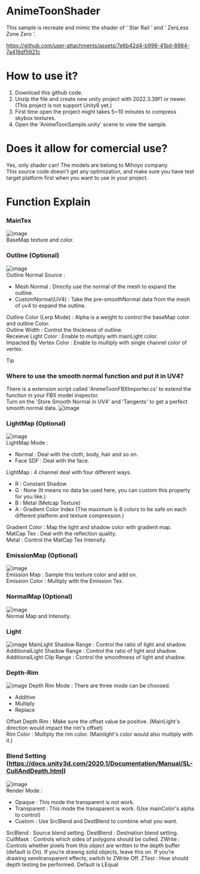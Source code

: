 # AnimeToonShader
This sample is recreate and mimic the shader of ' Star Rail ' and ' ZenLess Zone Zero '. 

https://github.com/user-attachments/assets/7e6b42d4-b998-41bd-8984-7a419df5921c

# How to use it?
1. Download this github code.  
2. Unzip the file and create new unity project with 2022.3.38f1 or newer. (This project is not support Unity6 yet.)  
3. First time open the project might takes 5~10 minutes to compress skybox textures.  
4. Open the 'AnimeToonSample.unity' scene to view the sample.  

# Does it allow for comercial use?
Yes, only shader can! The models are belong to Mihoyo company.  
This source code doesn't get any optimization, and make sure you have test target platform first when you want to use in your project.

# Function Explain
### MainTex
![image](https://github.com/user-attachments/assets/dced23eb-2cbb-492a-b157-edb77b7ed75d)  
BaseMap texture and color.

### Outline (Optional)
![image](https://github.com/user-attachments/assets/ac38e19b-9773-417a-a2fd-7e24fe135116)  
Outline Normal Source : 
  - Mesh Normal : Directly use the normal of the mesh to expand the outline.
  - CustomNormal(UV4) : Take the pre-smoothNormal data from the mesh of uv4 to expand the outline.

Outline Color (Lerp Mode) : Alpha is a weight to control the baseMap color and outline Color.  
Outline Width : Control the thickness of outline.  
Receieve Light Color : Enable to multiply with mainLight color.  
Impacted By Vertex Color : Enable to multiply with single channel color of vertex. 
> [!TIP]
> ### Where to use the smooth normal function and put it in UV4? 
> There is a extension script called 'AnimeToonFBXImporter.cs' to extend the function in your FBX model inspector.  
> Turn on the 'Store Smooth Normal in UV4' and 'Tangents' to get a perfect smooth normal data. 
![image](https://github.com/user-attachments/assets/4f7fe742-231a-440c-b737-109b3baeb7a6) 


### LightMap (Optional)
![image](https://github.com/user-attachments/assets/bb90c0bb-a173-4300-8e72-3dd6eec0a5a2)  
LightMap Mode :
  - Normal : Deal with the cloth, body, hair and so on. 
  - Face SDF : Deal with the face.

LightMap : 4 channel deal with four different ways.
  - R : Constant Shadow
  - G : None (It means no data be used here, you can custom this property for you like.)
  - B : Metal (Metcap Texture)
  - A : Gradient Color Index (The maximum is 8 colors to be safe on each different platform and texture compression.)

Gradient Color : Map the light and shadow color with gradient map.  
MatCap Tex : Deal with the reflection quality.  
Metal : Control the MatCap Tex Intensity.

### EmissionMap (Optional)
![image](https://github.com/user-attachments/assets/61fc6ff2-5362-4317-afb8-662d88d1a37c)  
Emission Map : Sample this texture color and add on.  
Emission Color : Multiply with the Emission Tex.  

### NormalMap (Optional)
![image](https://github.com/user-attachments/assets/59d120a8-896a-473f-b851-f195b5ff0cf0)  
Normal Map and Intensity.  

### Light
![image](https://github.com/user-attachments/assets/b1dbae18-3f7e-43ea-adf6-e77ae9f085d8)
MainLight Shadow Range : Control the ratio of light and shadow.  
AdditionalLight Shadow Range : Control the ratio of light and shadow.  
AdditionalLight Clip Range : Control the smoothness of light and shadow.  

### Depth-Rim
![image](https://github.com/user-attachments/assets/24a9494d-4c76-4d63-ac20-1d1d903758dc)
Depth Rim Mode : There are three mode can be choosed.
  - Additive  
  - Multiply  
  - Replace

Offset Depth Rim : Make sure the offset value be positive. (MainLight's direction would impact the rim's offset)  
Rim Color : Multiply the rim color. (Mainlight's color would also multiply with it.)   

### Blend Setting (https://docs.unity3d.com/2020.1/Documentation/Manual/SL-CullAndDepth.html)
![image](https://github.com/user-attachments/assets/ed7881ff-8c40-437e-bcaa-9d54426ebf70)  
Render Mode : 
  - Opaque : This mode the transparent is not work.
  - Transparent : This mode the transparent is work. (Use mainColor's alpha to control)
  - Custom : Use SrcBlend and DestBlend to combine what you want.

SrcBlend : Source blend setting.
DestBlend : Destnation blend setting.
CullMask : Controls which sides of polygons should be culled.
ZWrite : Controls whether pixels from this object are written to the depth buffer (default is On). If you’re drawng solid objects, leave this on. If you’re drawing semitransparent effects, switch to ZWrite Off.
ZTest : How should depth testing be performed. Default is LEqual 


